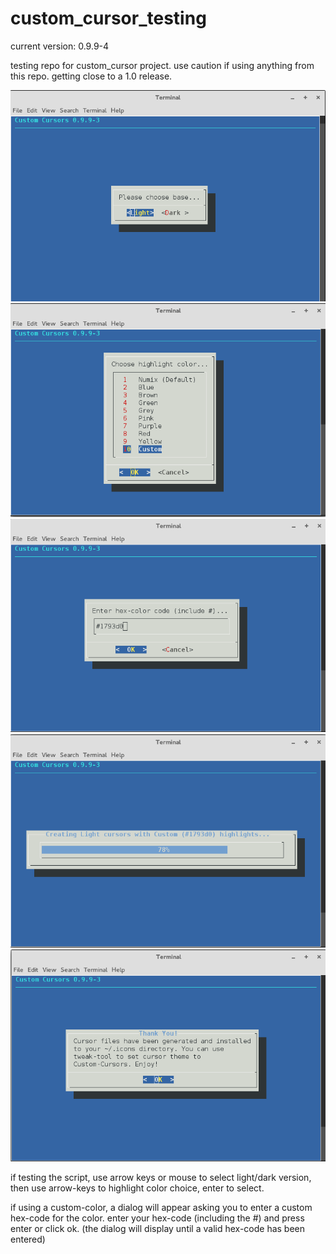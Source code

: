 # custom_cursor_testing

current version: 0.9.9-4

testing repo for custom_cursor project. use caution if using anything from this repo.
getting close to a 1.0 release.

![](screens/screen-01.png "dark/light") ![](screens/screen-02.png "colors")
![](screens/screen-03.png "custom-color") ![](screens/screen-04.png "colors")
![](screens/screen-05.png "colors")

if testing the script, use arrow keys or mouse to select light/dark
version, then use arrow-keys to highlight color choice, enter to select.

if using a custom-color, a dialog will appear asking you to enter
a custom hex-code for the color. enter your hex-code (including the #)
and press enter or click ok. (the dialog will display until a valid
hex-code has been entered)



